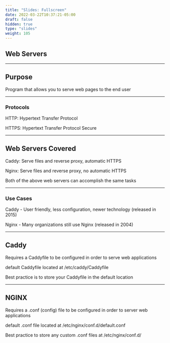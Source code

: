 ```yaml
---
title: "Slides: Fullscreen"
date: 2022-03-22T10:37:21-05:00
draft: false
hidden: true
type: "slides"
weight: 105
---
```


## Web Servers

---

## Purpose

Program that allows you to serve web pages to the end user
___

### Protocols

HTTP: Hypertext Transfer Protocol

HTTPS: Hypertext Transfer Protocol Secure

---

## Web Servers Covered

Caddy: Serve files and reverse proxy, automatic HTTPS

Nginx: Serve files and reverse proxy, no automatic HTTPS

Both of the above web servers can accomplish the same tasks
___

### Use Cases

Caddy - User friendly, less configuration, newer technology (released in 2015)

Nginx - Many organizations still use Nginx (released in 2004)

---

## Caddy

Requires a Caddyfile to be configured in order to serve web applications

default Caddyfile located at /etc/caddy/Caddyfile

Best practice is to store your Caddyfile in the default location

---

## NGINX

Requires a .conf (config) file to be configured in order to server web applications

default .conf file located at /etc/nginx/conf.d/default.conf

Best practice to store any custom .conf files at /etc/nginx/conf.d/